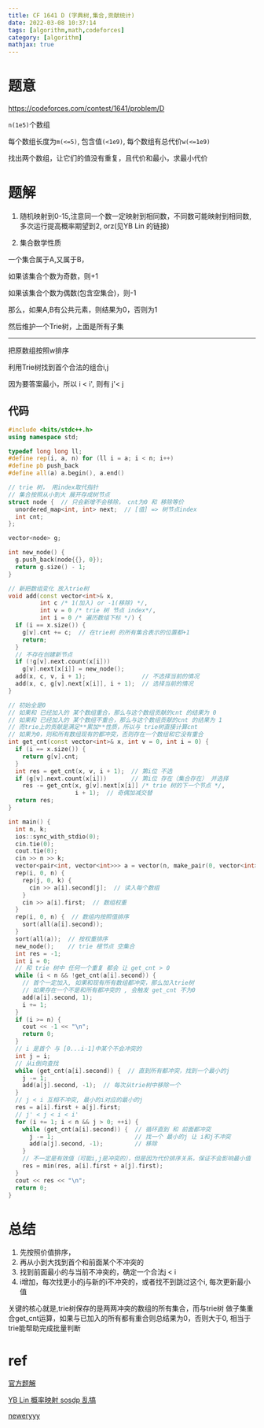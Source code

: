 ```yaml
---
title: CF 1641 D (字典树,集合,贡献统计)
date: 2022-03-08 10:37:14
tags: [algorithm,math,codeforces]
category: [algorithm]
mathjax: true
---
```


# 题意

https://codeforces.com/contest/1641/problem/D

`n(1e5)`个数组

每个数组长度为`m(<=5)`, 包含值`(<1e9)`, 每个数组有总代价`w(<=1e9)`

找出两个数组，让它们的值没有重复，且代价和最小，求最小代价

# 题解

1. 随机映射到0-15,注意同一个数一定映射到相同数，不同数可能映射到相同数, 多次运行提高概率期望到2, orz(见YB Lin 的链接)

2. 集合数学性质

一个集合属于A,又属于B，

如果该集合个数为奇数，则+1

如果该集合个数为偶数(包含空集合)，则-1

那么，如果A,B有公共元素，则结果为0，否则为1

然后维护一个Trie树，上面是所有子集

---

把原数组按照w排序

利用Trie树找到首个合法的组合i,j

因为要答案最小，所以 i < i', 则有 j'< j

## 代码

```cpp
#include <bits/stdc++.h>
using namespace std;

typedef long long ll;
#define rep(i, a, n) for (ll i = a; i < n; i++)
#define pb push_back
#define all(a) a.begin(), a.end()

// trie 树， 用index取代指针
// 集合按照从小到大 展开存成树节点
struct node {  // 只会新增不会移除， cnt为0 和 移除等价
  unordered_map<int, int> next;  // [值] => 树节点index
  int cnt;
};

vector<node> g;

int new_node() {
  g.push_back(node{{}, 0});
  return g.size() - 1;
}

// 新把数组变化 放入trie树
void add(const vector<int>& x,
         int c /* 1(加入) or -1(移除) */,
         int v = 0 /* trie 树 节点 index*/,
         int i = 0 /* 遍历数组下标 */) {
  if (i == x.size()) {
    g[v].cnt += c;  // 在trie树 的所有集合表示的位置都+1
    return;
  }
  // 不存在创建新节点
  if (!g[v].next.count(x[i]))
    g[v].next[x[i]] = new_node();
  add(x, c, v, i + 1);                // 不选择当前的情况
  add(x, c, g[v].next[x[i]], i + 1);  // 选择当前的情况
}

// 初始全是0
// 如果和 已经加入的 某个数组重合，那么与这个数组贡献的cnt 的结果为 0
// 如果和 已经加入的 某个数组不重合，那么与这个数组贡献的cnt 的结果为 1
// 而trie上的贡献是满足**累加**性质，所以与 trie树直接计算cnt
// 如果为0，则和所有数组现有的都冲突，否则存在一个数组和它没有重合
int get_cnt(const vector<int>& x, int v = 0, int i = 0) {
  if (i == x.size()) {
    return g[v].cnt;
  }
  int res = get_cnt(x, v, i + 1);  // 第i位 不选
  if (g[v].next.count(x[i]))       // 第i位 存在（集合存在） 并选择
    res -= get_cnt(x, g[v].next[x[i]] /* trie 树的下一个节点 */,
                   i + 1);  // 奇偶加减交替
  return res;
}

int main() {
  int n, k;
  ios::sync_with_stdio(0);
  cin.tie(0);
  cout.tie(0);
  cin >> n >> k;
  vector<pair<int, vector<int>>> a = vector(n, make_pair(0, vector<int>(k, 0)));
  rep(i, 0, n) {
    rep(j, 0, k) {
      cin >> a[i].second[j];  // 读入每个数组
    }
    cin >> a[i].first;  // 数组权重
  }
  rep(i, 0, n) {  // 数组内按照值排序
    sort(all(a[i].second));
  }
  sort(all(a));  // 按权重排序
  new_node();    // trie 根节点 空集合
  int res = -1;
  int i = 0;
  // 和 trie 树中 任何一个重复 都会 让 get_cnt > 0
  while (i < n && !get_cnt(a[i].second)) {
    // 首个一定加入, 如果和现有所有数组都冲突，那么加入trie树
    // 如果存在一个不是和所有都冲突的 , 会触发 get_cnt 不为0
    add(a[i].second, 1);
    i += 1;
  }
  if (i >= n) {
    cout << -1 << "\n";
    return 0;
  }
  // i 是首个 与 [0...i-1]中某个不会冲突的
  int j = i;
  // 从i倒向查找
  while (get_cnt(a[i].second)) {  // 直到所有都冲突，找到一个最小的j
    j -= 1;
    add(a[j].second, -1);  // 每次从trie树中移除一个
  }
  // j < i 互相不冲突, 最小的i对应的最小的j
  res = a[i].first + a[j].first;
  // j' < j < i < i'
  for (i += 1; i < n && j > 0; ++i) {
    while (get_cnt(a[i].second)) {  // 循环直到 和 前面都冲突
      j -= 1;                       // 找一个 最小的j 让 i和j不冲突
      add(a[j].second, -1);         // 移除
    }
    // 不一定是有效值（可能i,j是冲突的），但是因为代价排序关系，保证不会影响最小值
    res = min(res, a[i].first + a[j].first);
  }
  cout << res << "\n";
  return 0;
}
```

# 总结

1. 先按照价值排序，
2. 再从小到大找到首个和前面某个不冲突的
3. 找到前面最小的与当前不冲突的，确定一个合法j < i
4. i增加，每次找更小的j与新的i不冲突的，或者找不到跳过这个i, 每次更新最小值

关键的核心就是,trie树保存的是两两冲突的数组的所有集合，而与trie树 做子集重合get_cnt运算，如果与已加入的所有都有重合则总结果为0，否则大于0, 相当于trie能帮助完成批量判断

# ref

[官方题解](https://codeforces.com/blog/entry/100249)

[YB Lin 概率映射 sosdp 乱搞](https://blog.csdn.net/m0_51068403/article/details/123140941)

[neweryyy](https://blog.csdn.net/neweryyy/article/details/123214206)
